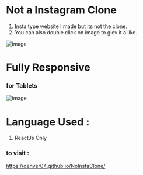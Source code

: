 # Not a Instagram Clone
 1) Insta type website I made but its not the clone.
 2) You can also double click on image to giev it a like. 

![image](https://user-images.githubusercontent.com/87076425/178904428-183d95fb-0dc9-40da-9b2f-df19892bb311.png)

# Fully Responsive

### for Tablets
 ![image](https://user-images.githubusercontent.com/87076425/178904988-11972f20-a582-4c07-90de-8f00a04fe19e.png)

# Language Used :
  1) ReactJs Only

### to visit : 
https://denver04.github.io/NoInstaClone/
